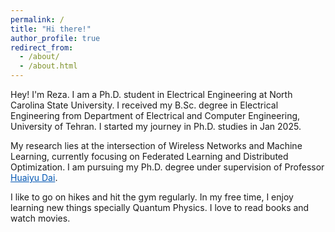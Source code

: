 ```yaml
---
permalink: /
title: "Hi there!"
author_profile: true
redirect_from: 
  - /about/
  - /about.html
---
```


Hey! I'm Reza. I am a Ph.D. student in Electrical Engineering at North Carolina State University. I received my B.Sc. degree in Electrical Engineering from Department of Electrical and Computer Engineering, University of Tehran. I started my journey in Ph.D. studies in Jan 2025.

My research lies at the intersection of Wireless Networks and Machine Learning, currently focusing on Federated Learning and Distributed Optimization. I am pursuing my Ph.D. degree under supervision of Professor <a href="https://hdai.wordpress.ncsu.edu/" style="color: #0056b3;">Huaiyu Dai</a>. 

I like to go on hikes and hit the gym regularly. In my free time, I enjoy learning new things specially Quantum Physics. I love to read books and watch movies.
